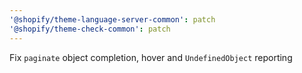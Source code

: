 ```yaml
---
'@shopify/theme-language-server-common': patch
'@shopify/theme-check-common': patch
---
```


Fix `paginate` object completion, hover and `UndefinedObject` reporting
